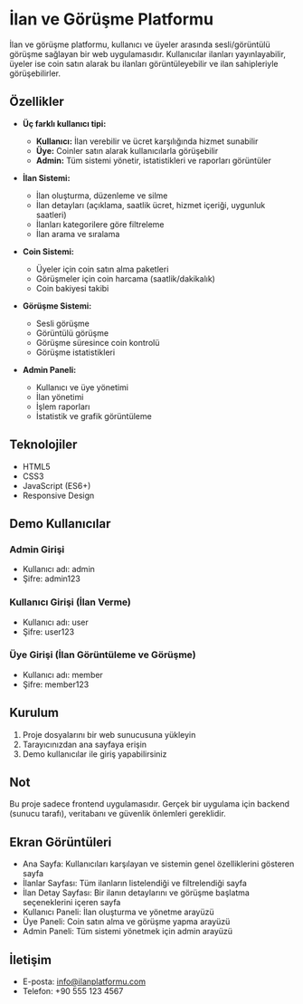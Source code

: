 # İlan ve Görüşme Platformu

İlan ve görüşme platformu, kullanıcı ve üyeler arasında sesli/görüntülü görüşme sağlayan bir web uygulamasıdır. Kullanıcılar ilanları yayınlayabilir, üyeler ise coin satın alarak bu ilanları görüntüleyebilir ve ilan sahipleriyle görüşebilirler.

## Özellikler

- **Üç farklı kullanıcı tipi:**
  - **Kullanıcı:** İlan verebilir ve ücret karşılığında hizmet sunabilir
  - **Üye:** Coinler satın alarak kullanıcılarla görüşebilir
  - **Admin:** Tüm sistemi yönetir, istatistikleri ve raporları görüntüler

- **İlan Sistemi:**
  - İlan oluşturma, düzenleme ve silme
  - İlan detayları (açıklama, saatlik ücret, hizmet içeriği, uygunluk saatleri)
  - İlanları kategorilere göre filtreleme
  - İlan arama ve sıralama

- **Coin Sistemi:**
  - Üyeler için coin satın alma paketleri
  - Görüşmeler için coin harcama (saatlik/dakikalık)
  - Coin bakiyesi takibi

- **Görüşme Sistemi:**
  - Sesli görüşme
  - Görüntülü görüşme
  - Görüşme süresince coin kontrolü
  - Görüşme istatistikleri

- **Admin Paneli:**
  - Kullanıcı ve üye yönetimi
  - İlan yönetimi
  - İşlem raporları
  - İstatistik ve grafik görüntüleme

## Teknolojiler

- HTML5
- CSS3
- JavaScript (ES6+)
- Responsive Design

## Demo Kullanıcılar

### Admin Girişi
- Kullanıcı adı: admin
- Şifre: admin123

### Kullanıcı Girişi (İlan Verme)
- Kullanıcı adı: user
- Şifre: user123

### Üye Girişi (İlan Görüntüleme ve Görüşme)
- Kullanıcı adı: member
- Şifre: member123

## Kurulum

1. Proje dosyalarını bir web sunucusuna yükleyin
2. Tarayıcınızdan ana sayfaya erişin
3. Demo kullanıcılar ile giriş yapabilirsiniz

## Not

Bu proje sadece frontend uygulamasıdır. Gerçek bir uygulama için backend (sunucu tarafı), veritabanı ve güvenlik önlemleri gereklidir.

## Ekran Görüntüleri

- Ana Sayfa: Kullanıcıları karşılayan ve sistemin genel özelliklerini gösteren sayfa
- İlanlar Sayfası: Tüm ilanların listelendiği ve filtrelendiği sayfa
- İlan Detay Sayfası: Bir ilanın detaylarını ve görüşme başlatma seçeneklerini içeren sayfa
- Kullanıcı Paneli: İlan oluşturma ve yönetme arayüzü
- Üye Paneli: Coin satın alma ve görüşme yapma arayüzü
- Admin Paneli: Tüm sistemi yönetmek için admin arayüzü

## İletişim

- E-posta: info@ilanplatformu.com
- Telefon: +90 555 123 4567
